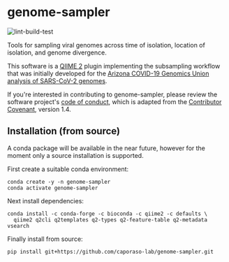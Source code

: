 # genome-sampler

![lint-build-test](https://github.com/caporaso-lab/genome-sampler/workflows/lint-build-test/badge.svg)

Tools for sampling viral genomes across time of isolation, location of isolation, and genome divergence.

This software is a [QIIME 2](https://qiime2.org) plugin implementing the subsampling workflow that was initially developed for the [Arizona COVID-19 Genomics Union analysis of SARS-CoV-2 genomes](https://www.medrxiv.org/content/10.1101/2020.05.08.20095935v1).

If you're interested in contributing to genome-sampler, please review the software project's [code of conduct](https://github.com/caporaso-lab/code-of-conduct/blob/master/code-of-conduct.md), which is adapted from the [Contributor Covenant](https://www.contributor-covenant.org), version 1.4.


## Installation (from source)
A conda package will be available in the near future, however for the moment only a source installation is supported.

First create a suitable conda environment:
```
conda create -y -n genome-sampler
conda activate genome-sampler
```

Next install dependencies:
```
conda install -c conda-forge -c bioconda -c qiime2 -c defaults \
  qiime2 q2cli q2templates q2-types q2-feature-table q2-metadata vsearch
```

Finally install from source:
```
pip install git+https://github.com/caporaso-lab/genome-sampler.git
```
